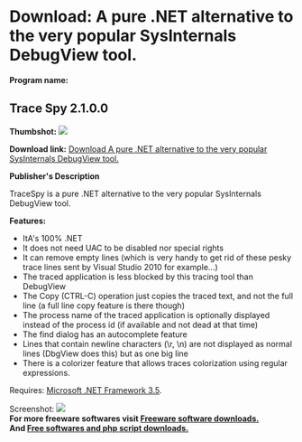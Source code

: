 # Download: A pure .NET alternative to the very popular SysInternals DebugView tool.

**Program name:**

## Trace Spy 2.1.0.0

  
**Thumbshot:** ![](http://www.freewarefiles.com/screenshot/trace_spy_md.jpg)   
  
**Download link:** [Download A pure .NET alternative to the very popular SysInternals DebugView tool.](http://freesoftwares.boysofts.com/Trace-Spy_program_66580.html)  
  


**Publisher's Description**  
  


TraceSpy is a pure .NET alternative to the very popular SysInternals DebugView tool. 

**Features:**

  * ItA's 100% .NET 
  * It does not need UAC to be disabled nor special rights 
  * It can remove empty lines (which is very handy to get rid of these pesky trace lines sent by Visual Studio 2010 for example...) 
  * The traced application is less blocked by this tracing tool than DebugView 
  * The Copy (CTRL-C) operation just copies the traced text, and not the full line (a full line copy feature is there though) 
  * The process name of the traced application is optionally displayed instead of the process id (if available and not dead at that time) 
  * The find dialog has an autocomplete feature 
  * Lines that contain newline characters (\r, \n) are not displayed as normal lines (DbgView does this) but as one big line 
  * There is a colorizer feature that allows traces colorization using regular expressions. 

Requires: [Microsoft .NET Framework 3.5](http://www.freewarefiles.com/Microsoft-NET-Framework-3_program_31320.html).

  
  
Screenshot: ![](http://www.freewarefiles.com/screenshot/trace_spy.jpg)   
**For more freeware softwares visit [Freeware software downloads.](http://freesoftwares.boysofts.com/)**   
**And [Free softwares and php script downloads.](http://www.boysofts.com/)**
